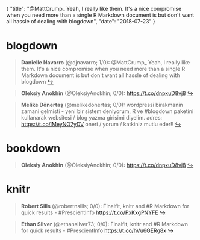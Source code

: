 {
  "title": "@MattCrump_ Yeah, I really like them. It's a nice compromise when you need more than a single R Markdown document is but don't want all hassle of dealing with blogdown",
  "date": "2018-07-23"
}

# blogdown

> **Danielle Navarro** (@djnavarro; 1/0): @MattCrump_ Yeah, I really like them. It's a nice compromise when you need more than a single R Markdown document is but don't want all hassle of dealing with blogdown  [&#8618;](https://twitter.com/xieyihui/status/1021043854298963969)

<!-- -->


> **Oleksiy Anokhin** (@OleksiyAnokhin; 0/0): https://t.co/dnpxuD8vj8  [&#8618;](https://twitter.com/xieyihui/status/1021127678034837505)

<!-- -->


> **Melike Dönertaş** (@melikedonertas; 0/0): wordpressi birakmanin zamani gelmisti - yeni bir sistem deniyorum, R ve #blogdown paketini kullanarak websitesi / blog yazma girisimi diyelim. adres: https://t.co/lMeyNO7yDV oneri / yorum / katkiniz mutlu eder!!  [&#8618;](https://twitter.com/xieyihui/status/1020942272119091201)

<!-- -->


# bookdown

> **Oleksiy Anokhin** (@OleksiyAnokhin; 0/0): https://t.co/dnpxuD8vj8  [&#8618;](https://twitter.com/xieyihui/status/1021127678034837505)

<!-- -->


# knitr

> **Robert Sills** (@robertnsills; 0/0): Finalfit, knitr and #R Markdown for quick results - #PrescientInfo https://t.co/PxKxgPNYFE  [&#8618;](https://twitter.com/xieyihui/status/1021038293792829440)

<!-- -->


> **Ethan Silver** (@ethansilver73; 0/0): Finalfit, knitr and #R Markdown for quick results - #PrescientInfo https://t.co/hVu6GERg8x  [&#8618;](https://twitter.com/xieyihui/status/1020917703014535168)

<!-- -->


